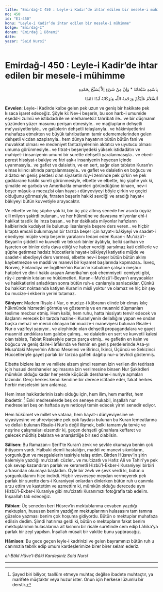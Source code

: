 ```yaml
---
title: "Emirdağ-I 450 : Leyle-i Kadir’de ihtar edilen bir mesele-i mühimme"
no: 450
id: "E1-450"
konu: "Leyle-i Kadir’de ihtar edilen bir mesele-i mühimme"
bolge: "Emirdağ-I"
donem: "Emirdağ 1 Dönemi"
date: 
yazar: "Said Nursî"
---
```


# Emirdağ-I 450 : Leyle-i Kadir’de ihtar edilen bir mesele-i mühimme

<p class="arabic" dir="rtl" title="Meal: “Subhân Allah’ın adıyla” * “Hiçbir şey yoktur ki O'nu hamd ile tesbih etmesin” [İsrâ 17:44]">بِاسْمِهِ سُبْحَانَهُ * وَاِنْ مِنْ شَىْءٍ اِلاَّ يُسَبِّحُ بِحَمْدِهِ</p>

<p class="arabic" dir="rtl" title="Meal: “Allah’ın selâmı, rahmeti ve bereketleri, ebedî ve dâimî olarak üzerinize olsun.”">اَلسَّلاَمُ عَلَيْكُمْ وَرَحْمَةُ اللّٰهِ وَبَرَكَاتُهُ اَبَدًا دَائِمًا</p>

**Evvelen**: Leyle-i Kadirde kalbe gelen pek uzun ve geniş bir hakikate pek kısaca işaret edeceğiz. Şöyle ki: Nev-i beşerin, bu son harb-i umumide eşedd-i zulmü ve istibdadı ile ve merhametsiz tahribatı ile.. ve bir düşmanın yüzünden yüzer masumu perişan etmesiyle.. ve mağlupların dehşetli me’yusiyetleriyle.. ve galiplerin dehşetli telaşlarıyla.. ve hâkimiyetlerini muhafaza etmekten ve büyük tahribatlarını tamir edememelerinden gelen dehşetli vicdan azaplarıyla.. hem dünya hayatının bütün bütün fani ve muvakkat olması ve medeniyet fantaziyelerinin aldatıcı ve uyutucu olması umuma görünmesiyle.. ve fıtrat-ı beşeriyedeki yüksek istidadâtın ve mahiyet-i insaniyenin umumi bir surette dehşetli yaralanmasıyla.. ve ebed-perest hissiyat-ı bakiye ve fıtri aşk-ı insaniyenin heyecan içinde uyanmasıyla.. ve gaflet ve dalaletin, ve en sert, sağır olan tabiatın Kuran’ın elmas kılıncı altında parçalanmasıyla.. ve gaflet ve dalaletin en boğucu ve aldatıcı en geniş perdesi olan siyasetin rûy-i zeminde pek çirkin ve pek gaddarane hakiki sureti görünmesiyle, elbette ve elbette, hiç şüphe yok ki, şimalde ve garbda ve Amerika’da emareleri göründüğüne binaen, nev-i beşer mâşuk-u mecazîsi olan hayat-ı dünyeviyeyi böyle çirkin ve geçici olduğunu görmesiyle, fıtraten beşerin hakiki sevdiği ve aradığı hayat-ı bâkiyeyi bütün kuvvetiyle arayacaktır.

Ve elbette ve hiç şüphe yok ki, bin üç yüz altmış senede her asırda üçyüz elli milyon şakirdi bulunan.. ve her hükmüne ve davasına milyonlar ehl-i hakikat tasdik ile imza basan.. ve her dakikada milyonlar hafızların kalblerinde kudsiyet ile bulunup lisanlarıyla beşere ders veren.. ve hiçbir kitapta emsali bulunmayan bir tarzda beşer için hayat-ı bâkiyeyi ve saadet-i ebediyeyi müjde verip beşerin yaralarını tedavi eden Kuran-ı Mu’cizü’l-Beyan’ın şiddetli ve kuvvetli ve tekrarlı binler âyâtıyla, belki sarihan ve işareten on binler defa dava ettiği ve haber verdiği sarsılmaz kati delillerle ve şüphe getirmez hadsiz hüccetlerle hayat-ı bâkiyeyi katiyetle müjde ve saadet-i ebediyeyi ders vermesi, elbette nev-i beşer bütün bütün aklını kaybetmezse ve maddi ve manevi bir kıyamet başlarında kopmazsa.. İsveç, Norveç, Finlandiya ve İngiltere’nin Kuran’ın kabulüne çalışan meşhur hatipleri ve din-i hakkı arayan Amerika’nın çok ehemmiyetli cemiyeti gibi, rûy-i zeminin kıtaları ve hükümetleri, Kuran-ı Mu’cizü’l-Beyan’ı arayacaklar ve hakikatlerini anladıktan sonra bütün ruh-u canlarıyla sarılacaklar. Çünkü bu hakikat noktasında katiyen Kuran’ın misli yoktur ve olamaz ve hiç bir şey bu mucize-i ekberin yerini tutamaz.

**Sâniyen**: Madem Risale-i Nur, o mucize-i kübranın elinde bir elmas kılıç hükmünde hizmetini görmüş ve göstermiş ve en muannid düşmanları teslime mecbur etmiş. Hem kalbi, hem ruhu, hatta hissiyatı tenvir edecek ve ilaçlarını verecek bir tarzda hazine-i Kuraniyenin dellallığını yapan ve ondan başka mehaz ve mercii olmayan bir mucize-i maneviyesi bulunan Risale-i Nur o vazifeyi yapıyor.. ve aleyhinde olan dehşetli propagandalara ve gayet muannid zındıklara tam galebe çalmış.. ve dalaletin en sert ve kuvvetli kalesi olan tabiatı, Tabiat Risalesiyle parça parça etmiş.. ve gafletin en kalın ve boğucu ve geniş daire-i âfâkında ve fennin en geniş perdelerinde Asa-yı Musa’daki Meyve’nin Altıncı Meselesi ve Birinci, İkinci, Üçüncü ve Sekizinci Hüccetleriyle gayet parlak bir tarzda gafleti dağıtıp nur-u tevhidi göstermiş.

Elbette bizlere lazım ve millete elzem şimdi resmen izin verilen din tedrisatı için hususi dershaneler açılmasına izin verilmesine binaen Nur Şakirdleri mümkün olduğu kadar her yerde küçücük dershane-i nuriye açmaları lazımdır. Gerçi herkes kendi kendine bir derece istifade eder, fakat herkes herbir meselesini tam anlamaz.

Hem iman hakikatlerinin izahı olduğu için, hem ilim, hem marifet, hem ibadettir. [^1] Eski medreselerde beş on seneye mukabil, inşallah nur medreseleri beş on haftada aynı neticeyi temin edecek yirmi senedir ediyor.

Hem hükümet ve millet ve vatana, hem hayat-ı dünyeviyesine ve siyasiyesine ve uhreviyesine pek çok faydası bulunan bu Kuran lemeatlarına ve dellalı bulunan Risale-i Nur’a değil ilişmek, belki tamamıyla terviç ve neşrine çalışmaları elzemdir ki, geçen dehşetli günahlara keffaret ve gelecek müdhiş belalara ve anarşistliğe bir sed olabilsin.

**Sâlisen**: Bu Ramazan-ı Şerif’te Kuran’ı zevk ve şevkle okumaya benim çok ihtiyacım vardı. Halbuki elemli hastalığın, maddi ve manevi sıkıntıların, yorgunluğun ve meşgalelerin tesiriyle telaş ettim. Birden Hüsrev’in şirin kalemiyle yazdığı mu’cizatlı cüzler.. ve mu’cizatlı ve Hafız Ali ve Tahiri’ye pek çok sevap kazandıran parlak ve kerametli Hizbü’l-Ekber-i Kuraniyeyi birbiri arkasından okumaya başladım. Öyle bir zevk ve şevk verdi ki, bütün o yorgunluklarımı hiçe indirdi. Hiçbir vesveseye meydan vermeyerek pek parlak bir surette ders-i Kuraniyeyi onlardan dinlerken bütün ruh u canımla arzu ettim ve kastettim ve azmettim ki, mümkün olduğu derecede aynı Hizbü’l-Ekber-i Kuraniye gibi mu’cizatlı Kuranımızı fotoğrafla tab edelim. İnşaallah tab edeceğiz.

**Râbian**: Üç seneden beri Hüsrev’in mektublarıma cevaben yazdığı mektupları, hususen benim yazdığım mektuplarımın hulasasını tam tamına güzelce yazması benim çok hoşuma gidiyordu. Bütün o mektuplar muhafaza edilsin dedim. Şimdi hatırıma geldi ki, bütün o mektupların fakat benim mektuplarımın hulasalarına ait kısmını bir risale suretinde cem edip Lâhika’ya parlak bir zeyl yapılsın. İnşallah müsait bir vakitte bunu yaptıracağız.

**Hâmisen**: Bu gece geçen leyle-i kadrinizi ve gelen bayramınızı bütün ruh u canımızla tebrik edip umum kardeşlerimize birer birer selam ederiz.

*el-Bâkî Hüve’l-Bâkî*
*Kardeşiniz*
*Said Nursî*

***
[^1]: Şayed biri biliyor, taallüm etmeye muhtaç değilse ibadete muhtaçtır, ya marifete müştaktır veya huzur ister. Onun için herkese lüzumlu bir derstir.
